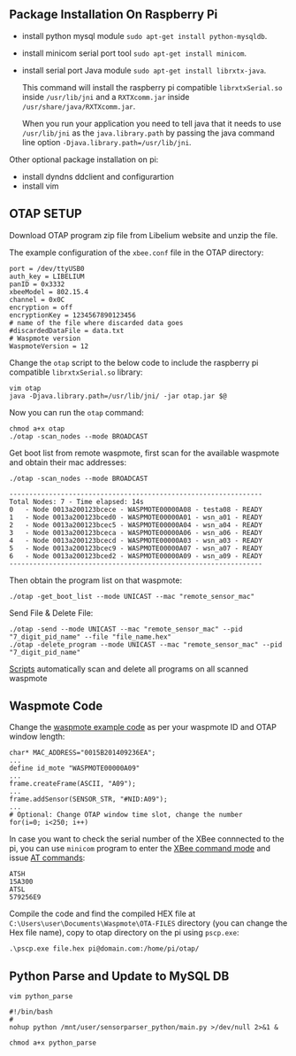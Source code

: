## Package Installation On Raspberry Pi

* install python mysql module `sudo apt-get install python-mysqldb`.
* install minicom serial port tool `sudo apt-get install minicom`.
* install serial port Java module `sudo apt-get install librxtx-java`.
    
    This command will install the raspberry pi compatible `librxtxSerial.so` inside `/usr/lib/jni` and a `RXTXcomm.jar` inside `/usr/share/java/RXTXcomm.jar`.

    When you run your application you need to tell java that it needs to use `/usr/lib/jni` as the `java.library.path` by passing the java command line option `-Djava.library.path=/usr/lib/jni`.

Other optional package installation on pi:

* install dyndns ddclient and configurartion
* install vim


## OTAP SETUP

Download OTAP program zip file from Libelium website and unzip the file.

The example configuration of the `xbee.conf` file in the OTAP directory:

    port = /dev/ttyUSB0
    auth_key = LIBELIUM
    panID = 0x3332
    xbeeModel = 802.15.4
    channel = 0x0C
    encryption = off
    encryptionKey = 1234567890123456
    # name of the file where discarded data goes
    #discardedDataFile = data.txt
    # Waspmote version
    WaspmoteVersion = 12

Change the `otap` script to the below code to include the raspberry pi compatible `librxtxSerial.so` library:
 
    vim otap
    java -Djava.library.path=/usr/lib/jni/ -jar otap.jar $@

Now you can run the `otap` command:

    chmod a+x otap
    ./otap -scan_nodes --mode BROADCAST

Get boot list from remote waspmote, first scan for the available waspmote and obtain their mac addresses:

    ./otap -scan_nodes --mode BROADCAST
    
    ----------------------------------------------------------------
    Total Nodes: 7 - Time elapsed: 14s
    0   - Node 0013a200123bcece - WASPMOTE00000A08 - testa08 - READY
    1   - Node 0013a200123bced0 - WASPMOTE00000A01 - wsn_a01 - READY
    2   - Node 0013a200123bcec5 - WASPMOTE00000A04 - wsn_a04 - READY
    3   - Node 0013a200123bceca - WASPMOTE00000A06 - wsn_a06 - READY
    4   - Node 0013a200123bcecd - WASPMOTE00000A03 - wsn_a03 - READY
    5   - Node 0013a200123bcec9 - WASPMOTE00000A07 - wsn_a07 - READY
    6   - Node 0013a200123bced2 - WASPMOTE00000A09 - wsn_a09 - READY
    ----------------------------------------------------------------
    
Then obtain the program list on that waspmote:

    ./otap -get_boot_list --mode UNICAST --mac "remote_sensor_mac"

Send File & Delete File:

    ./otap -send --mode UNICAST --mac "remote_sensor_mac" --pid "7_digit_pid_name" --file "file_name.hex"
    ./otap -delete_program --mode UNICAST --mac "remote_sensor_mac" --pid "7_digit_pid_name"

[Scripts](https://github.com/xianlin/WSN/blob/master/RaspberryPi/otap_del.sh) automatically scan and delete all programs on all scanned waspmote


## Waspmote Code

Change the [waspmote example code](https://github.com/xianlin/WSN/blob/master/Waspmote/default_waspmote_v1.2.pde) as per your waspmote ID and OTAP window length:

    char* MAC_ADDRESS="0015B201409236EA";
    ...
    define id_mote "WASPMOTE00000A09"
    ...
    frame.createFrame(ASCII, "A09");
    ...
    frame.addSensor(SENSOR_STR, "#NID:A09");
    ...
    # Optional: Change OTAP window time slot, change the number
    for(i=0; i<250; i++)

In case you want to check the serial number of the XBee connnected to the pi, you can use `minicom` program to enter the [XBee command mode](http://www.digi.com/support/kbase/kbaseresultdetl?id=2205) and issue [AT commands](http://examples.digi.com/wp-content/uploads/2012/07/XBee_ZB_ZigBee_AT_Commands.pdf):

    ATSH
    15A300
    ATSL
    579256E9

Compile the code and find the compiled HEX file at `C:\Users\user\Documents\Waspmote\OTA-FILES` directory (you can change the Hex file name), copy to otap directory on the pi using `pscp.exe`:
    
    .\pscp.exe file.hex pi@domain.com:/home/pi/otap/


## Python Parse and Update to MySQL DB

    vim python_parse

    #!/bin/bash
    #
    nohup python /mnt/user/sensorparser_python/main.py >/dev/null 2>&1 &

    chmod a+x python_parse
